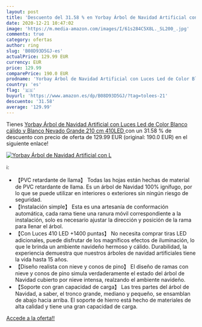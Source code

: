 ```yaml
---
layout: post
title: 'Descuento del 31.58 % en Yorbay Árbol de Navidad Artificial con L'
date: 2020-12-21 10:47:02
image: 'https://m.media-amazon.com/images/I/61s284C5X8L._SL200_.jpg'
comments: true
category: ofertas
author: ring
slug: 'B08D93D5GJ-es'
actualPrice: 129.99 EUR
currency: EUR
price: 129.99
comparePrice: 190.0 EUR
prodname: 'Yorbay Árbol de Navidad Artificial con Luces Led de Color Blanco cálido y Blanco Nevado Grande  210 cm 410LED '
country: 'es'
flag: '🇪🇸'
buyurl: 'https://www.amazon.es/dp/B08D93D5GJ/?tag=tolees-21'
descuento: '31.58'
average: '129.99'
---
```


Tienes [Yorbay Árbol de Navidad Artificial con Luces Led de Color Blanco cálido y Blanco Nevado Grande  210 cm 410LED ](https://www.amazon.es/dp/B08D93D5GJ/?tag=tolees-21) con un 31.58 % de descuento con precio de oferta de 129.99 EUR (original: 190.0 EUR) en el siguiente enlace!

[![Yorbay Árbol de Navidad Artificial con L](https://m.media-amazon.com/images/I/61s284C5X8L._SL200_.jpg)](https://www.amazon.es/dp/B08D93D5GJ/?tag=tolees-21)

ℹ️:

- 【PVC retardante de llama】 Todas las hojas están hechas de material de PVC retardante de llama. Es un árbol de Navidad 100% ignífugo, por lo que se puede utilizar en interiores o exteriores sin ningún riesgo de seguridad.
- 【Instalación simple】 Esta es una artesanía de conformación automática, cada rama tiene una ranura móvil correspondiente a la instalación, solo es necesario ajustar la dirección y posición de la rama para llenar el árbol.
- 【Con Luces 410 LED +1400 puntas】 No necesita comprar tiras LED adicionales, puede disfrutar de los magníficos efectos de iluminación, lo que le brinda un ambiente navideño hermoso y cálido. Durabilidad, la experiencia demuestra que nuestros árboles de navidad artificiales tiene la vida hasta 15 años.
- 【Diseño realista con nieve y conos de pino】 El diseño de ramas con nieve y conos de pino simula verdaderamente el estado del árbol de Navidad cubierto por nieve intensa, realzando el ambiente navideño.
- 【Soporte con gran capacidad de carga】 Las tres partes del árbol de Navidad, a saber, el tronco grande, mediano y pequeño, se ensamblan de abajo hacia arriba. El soporte de hierro está hecho de materiales de alta calidad y tiene una gran capacidad de carga.

[Accede a la oferta!!](https://www.amazon.es/dp/B08D93D5GJ/?tag=tolees-21)
